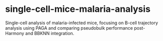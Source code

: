 # single-cell-mice-malaria-analysis
Single-cell analysis of malaria-infected mice, focusing on B-cell trajectory analysis using PAGA and comparing pseudobulk performance post-Harmony and BBKNN integration.
